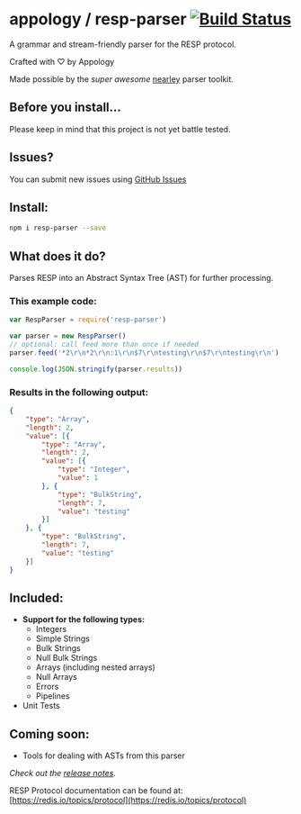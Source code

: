 # appology / resp-parser [![Build Status](https://travis-ci.org/appology/resp-parser.svg?branch=master)](https://travis-ci.org/appology/resp-parser)

A grammar and stream-friendly parser for the RESP protocol.

Crafted with ♡ by Appology

Made possible by the *super awesome* [nearley](https://nearley.js.org/) parser toolkit.

## Before you install...
Please keep in mind that this project is not yet battle tested.

## Issues?
You can submit new issues using [GitHub Issues](https://github.com/appology/resp-parser/issues)

## Install:
```bash
npm i resp-parser --save
```

## What does it do?
Parses RESP into an Abstract Syntax Tree (AST) for further processing.

### This example code:
```javascript
var RespParser = require('resp-parser')

var parser = new RespParser()
// optional: call feed more than once if needed
parser.feed('*2\r\n*2\r\n:1\r\n$7\r\ntesting\r\n$7\r\ntesting\r\n')

console.log(JSON.stringify(parser.results))
```

### Results in the following output:
```json
{
    "type": "Array",
    "length": 2,
    "value": [{
        "type": "Array",
        "length": 2,
        "value": [{
            "type": "Integer",
            "value": 1
        }, {
            "type": "BulkString",
            "length": 7,
            "value": "testing"
        }]
    }, {
        "type": "BulkString",
        "length": 7,
        "value": "testing"
    }]
}
```

## Included:
- **Support for the following types:**
  - Integers
  - Simple Strings
  - Bulk Strings
  - Null Bulk Strings
  - Arrays (including nested arrays)
  - Null Arrays
  - Errors
  - Pipelines
- Unit Tests

## Coming soon:
  - Tools for dealing with ASTs from this parser

*Check out the [release notes](RELEASE-NOTES.md).*

RESP Protocol documentation can be found at:
[https://redis.io/topics/protocol](https://redis.io/topics/protocol)

